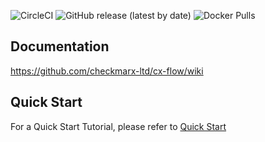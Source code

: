 ![CircleCI](https://img.shields.io/circleci/build/github/checkmarx-ltd/cx-flow)
![GitHub release (latest by date)](https://img.shields.io/github/v/release/checkmarx-ltd/cx-flow)
![Docker Pulls](https://img.shields.io/docker/pulls/checkmarx/cx-flow)
## Documentation
https://github.com/checkmarx-ltd/cx-flow/wiki

## Quick Start
For a Quick Start Tutorial, please refer to [Quick Start](https://github.com/checkmarx-ltd/cx-flow/wiki/Tutorials#quickstart)
